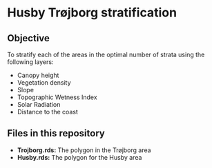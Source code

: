 Husby Trøjborg stratification
================

## Objective

To stratify each of the areas in the optimal number of strata using the
following layers:

-   Canopy height
-   Vegetation density
-   Slope
-   Topographic Wetness Index
-   Solar Radiation
-   Distance to the coast

## Files in this repository

-   **Trojborg.rds:** The polygon in the Trøjborg area
-   **Husby.rds:** The polygon for the Husby area
